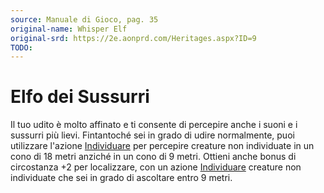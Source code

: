 ```yaml
---
source: Manuale di Gioco, pag. 35
original-name: Whisper Elf
original-srd: https://2e.aonprd.com/Heritages.aspx?ID=9
TODO:
---
```


# Elfo dei Sussurri

Il tuo udito è molto affinato e ti consente di percepire anche i suoni e i
sussurri più lievi. Fintantoché sei in grado di udire normalmente, puoi
utilizzare l'azione [Individuare](/azioni/base/individuare) per percepire
creature non individuate in un cono di 18 metri anziché in un cono di 9 metri.
Ottieni anche bonus di circostanza +2 per localizzare, con un azione
[Individuare](/azioni/base/individuare) creature non individuate che sei in
grado di ascoltare entro 9 metri.
